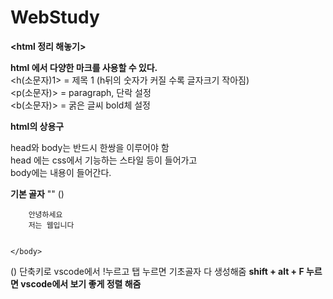 # WebStudy

<b><html 정리 해놓기></b>

**html 에서 다양한 마크를 사용할 수 있다.**\
<h(소문자)1>  =  제목 1 (h뒤의 숫자가 커질 수록 글자크기 작아짐) \
<p(소문자)>  =  paragraph, 단락 설정\
<b(소문자)>  = 굵은 글씨 bold체 설정 

**html의 상용구** 

head와 body는 반드시 한쌍을 이루어야 함\
head 에는 css에서 기능하는 스타일 등이 들어가고\
body에는 내용이 들어간다.

**기본 골자**
""<!DOCTYPE html>
(<html>)
    <head>
        <title> Web </title>
    </head>
    <body>

        안녕하세요
        저는 웹입니다
        

    </body>
(</html>)
단축키로 vscode에서 !누르고 탭 누르면 기초골자 다 생성해줌
**shift + alt + F 누르면 vscode에서 보기 좋게 정렬 해줌**



